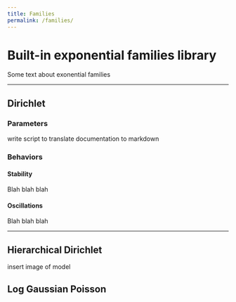 ```yaml
---
title: Families
permalink: /families/
---
```

# Built-in exponential families library #

Some text about exonential families

*****

## Dirichlet ##

### Parameters ###
write script to translate documentation to markdown

### Behaviors ###
#### Stability ####
Blah blah blah

#### Oscillations ####
Blah blah blah

*****

## Hierarchical Dirichlet  ##
insert image of model

## Log Gaussian Poisson  ##